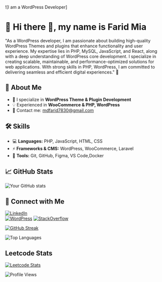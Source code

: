 ![I am a WordPress Developer]

# 👋 Hi there 👋, my name is Farid Mia

"As a WordPress developer, I am passionate about building high-quality WordPress Themes and plugins that enhance functionality and user experience. My expertise lies in PHP, MySQL, JavaScript, and React, along with a deep understanding of WordPress core development. I specialize in creating scalable, maintainable, and performance-optimized solutions for web applications. With strong skills in PHP, WordPress, I am committed to delivering seamless and efficient digital experiences." 🚀

## 🚀 About Me

- 🎯 I specialize in **WordPress Theme & Plugin Development**
- 💡 Experienced in **WooCommerce & PHP, WordPress**
- 📩 Contact me: [mdfarid7830@gmail.com](mailto:mdfarid7830@gmail.com)

## 🛠 Skills

- 💻 **Languages:** PHP, JavaScript, HTML, CSS
- ⚡ **Frameworks & CMS:** WordPress, WooCommerce, Laravel
- 🔧 **Tools:** Git, GitHub, Figma, VS Code,Docker

## 📈 GitHub Stats

![Your GitHub stats](https://github-readme-stats.vercel.app/api?username=faridmia&show_icons=true&theme=radical)

## 🔗 Connect with Me

[![LinkedIn](https://img.shields.io/badge/LinkedIn-0077B5?style=for-the-badge&logo=linkedin&logoColor=white)](https://linkedin.com/in/farid-mia-b551a9149)  
[![WordPress](https://img.shields.io/badge/WordPress-21759B?style=for-the-badge&logo=wordpress&logoColor=white)](https://profiles.wordpress.org/faridmia)
[![StackOverflow](https://img.shields.io/badge/StackOverflow-FE7A16?style=for-the-badge&logo=stackoverflow&logoColor=white)](https://stackoverflow.com/users/18300132/faridmia23)

[![GitHub Streak](https://streak-stats.demolab.com?user=faridmia&theme=radical&border_radius=10)](https://git.io/streak-stats)

![Top Languages](https://github-readme-stats.vercel.app/api/top-langs/?username=faridmia&layout=compact&theme=dark)

## Leetcode Stats

[![Leetcode Stats](https://leetcard.jacoblin.cool/APON11?ext=heatmap&animation=true)](https://leetcode.com/faridmia/)

![Profile Views](https://komarev.com/ghpvc/?username=faridmia&color=blue)
